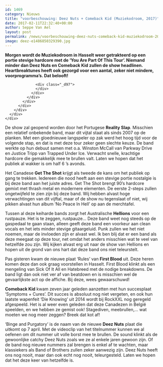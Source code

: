 ```yaml
---
id: 1469
category: Nieuws
title: "voorbeschouwing: Deez Nuts + Comeback Kid (Muziekodroom, 2017)"
date: 2017-02-11T22:32:40+00:00
author: Seppe Van Ael
layout: post
permalink: /news/voorbeschouwing-deez-nuts-comeback-kid-muziekodroom-2017/
image: deez-e1486850329390.jpg
---
```

<div class="_4tdt _ua0">
</div>

<div class="_4tdt _ua1">
  <div class="_ua2">
    <div class="_4tdv">
      <div class="_5wd4 _1nc7 direction_ltr">
        <div class="_h8t">
          <div class="_5wd9">
            <div class="_5wde _n4o">
              <div class="_5w1r _3_om _5wdf">
                <div class="_4gx_">
                  <div class="_d97">
                    <strong><span class="_5yl5">Morgen wordt de Muziekodroom in Hasselt weer getrakteerd op een portie stevige hardcore met de ‘You Are Part Of This Tour’. Niemand minder dan Deez Nuts en Comeback Kid zullen de show headlinen. Heartbreaktunes heeft ook gezorgd voor een aantal, zeker niet mindere, voorprogramma’s. Dat belooft!</span></strong>
                  </div>
                  
                  <div class="_d97">
                  </div>
                </div>
              </div>
            </div>
          </div>
        </div>
      </div>
    </div>
  </div>
</div>

De show zal geopend worden door het Portugese **Reality Slap**. Misschien een relatief onbekende band, maar dit vijtal staat als sinds 2007 op de planken. Met een gloednieuwe langspeler op zak werd het hoog tijd voor de volgende stap, en dat is met deze tour zeker geen slechte keuze. De band werkte op hun debuut samen met o.a. Winston McCall van Parkway Drive en Justice Tripp van Trapped Under Ice. Verwacht snelle, krachtige hardcore die gemakkelijk mee te brullen valt. Laten we hopen dat het publiek al wakker is om half 6 ’s avonds.



Het Canadese **Get The Shot** krijgt als tweede de kans om het publiek op gang te trekken. Iedereen die nood heeft aan een stevige portie nostalgie is bij deze band aan het juiste adres. Get The Shot brengt 90’s hardcore gemixt met thrash metal en modernere elementen. De eerste 2-steps zullen ongetwijfeld te zien zijn bij deze band. Wij hebben alvast hoge verwachtingen van dit vijftal, maar of de show nu tegenslaat of niet, wij pikken alvast hun album ‘No Peace In Hell’ op aan de merchtafel.



Tussen al deze keiharde bands zorgt het Australische **Hellions** voor een rustpauze. Het is te zeggen, rustpauze… Deze band weet nog steeds op de gaspedaal te gaan staan, alleen geeft deze band een voorkeur aan clean vocals en het iets minder stevige gitaargeluid. Punk zullen we het niet noemen, maar de invloeden zijn er alvast wel. Ik ben blij dat er een band als deze meegaat op deze tour, net omdat het anders misschien wat te veel van hetzelfde zou zijn. Wij kijken alvast erg uit naar de show van Hellions en hopen uit de grond van ons hart dat deze band ons niet teleurstelt.



Pas gisteren kwam de nieuwe plaat ‘Rules’ van **First Blood** uit. Deze heren komen deze dan ook graag voorstellen in Hasselt. First Blood klinkt als een mengeling van Sick Of It All en Hatebreed met de nodige breakdowns. De band ligt dan ook niet ver af van beatdown en is misschien wel de gevaarlijkste act op de affiche. Bij deze, wees gewaarschuwd!



**Comeback Kid** kwam zeven jaar geleden aanzetten met hun succesplaat ‘Symptoms + Cures’. Dit succes is absoluut nog niet vergeten, en ook hun laatste wapenfeit ‘Die Knowing’ uit 2014 wordt bij RockXXL nog geregeld afgespeeld. Het is al weer even geleden dat deze Canadezen in België speelden, en we hebben ze gemist ook! Stagediven, meebrullen,… wat moeten we nog meer zeggen? Breek dat kot af!



‘Binge and Purgatory’ is de naam van de nieuwe **Deez Nuts** plaat die uitkomt op 7 april. Met de videoclip van het titelnummer kunnen we al oefenen om dit nummer uit volle borst mee te brullen. De sound klinkt als de gewoonlijke catchy Deez Nuts zoals we ze al enkele jaren gewoon zijn. Of de band nog nieuwe nummers zal brengen is enkel af te wachten, maar klassiekers als Band of Brothers zullen zeker aanwezig zijn. Deez Nuts heeft ons nog nooit, maar dan ook echt nog nooit, teleurgesteld. Laten we hopen dat het deze keer van hetzelfde is.


